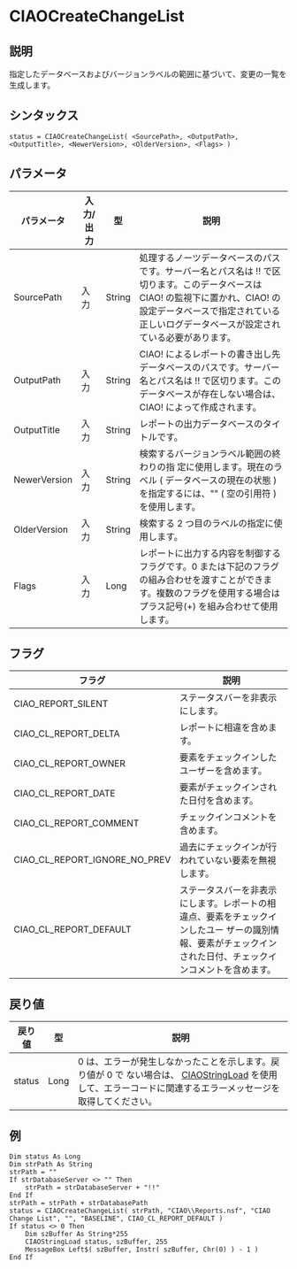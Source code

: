 # CIAOCreateChangeList

## 説明
指定したデータベースおよびバージョンラベルの範囲に基づいて、変更の一覧を生成します。

## シンタックス
```
status = CIAOCreateChangeList( <SourcePath>, <OutputPath>, <OutputTitle>, <NewerVersion>, <OlderVersion>, <Flags> )
```

## パラメータ
| パラメータ | 入力/出力 | 型 | 説明 |
| --- | --- | --- | --- |
| SourcePath | 入力 | String | 処理するノーツデータベースのパスです。サーバー名とパス名は !! で区切ります。このデータベースは CIAO! の監視下に置かれ、CIAO! の 設定データベースで指定されている正しいログデータベースが設定されている必要があります。 |
| OutputPath | 入力 | String | CIAO! によるレポートの書き出し先データベースのパスです。サーバー名とパス名は !! で区切ります。このデータベースが存在しない場合は、CIAO! によって作成されます。 |
| OutputTitle | 入力 | String | レポートの出力データベースのタイトルです。 |
| NewerVersion | 入力 | String | 検索するバージョンラベル範囲の終わりの指 定に使用します。現在のラベル ( データベースの現在の状態 ) を指定するには、"" ( 空の引用符 ) を使用します。 |
| OlderVersion | 入力 | String | 検索する 2 つ目のラベルの指定に使用します。 |
| Flags | 入力 | Long | レポートに出力する内容を制御するフラグです。0 または下記のフラグの組み合わせを渡すことができます。複数のフラグを使用する場合はプラス記号(+) を組み合わせて使用します。 |

## フラグ
| フラグ | 説明 |
| --- | --- |
| CIAO_REPORT_SILENT | ステータスバーを非表示にします。 |
| CIAO_CL_REPORT_DELTA | レポートに相違を含めます。 |
| CIAO_CL_REPORT_OWNER | 要素をチェックインしたユーザーを含めます。 |
| CIAO_CL_REPORT_DATE | 要素がチェックインされた日付を含めます。 |
| CIAO_CL_REPORT_COMMENT | チェックインコメントを含めます。 |
| CIAO_CL_REPORT_IGNORE_NO_PREV | 過去にチェックインが行われていない要素を無視します。 |
| CIAO_CL_REPORT_DEFAULT | ステータスバーを非表示にします。レポートの相違点、要素をチェックインしたユー ザーの識別情報、要素がチェックインされた日付、チェックインコメントを含めます。 |
 
## 戻り値
| 戻り値 | 型 | 説明 |
| --- | --- | --- |
| status | Long | 0 は、エラーが発生しなかったことを示します。戻り値が 0 で ない場合は、 [CIAOStringLoad](scriptstringload.md) を使用して、エラーコードに関連するエラーメッセージを取得してください。 |

## 例
```vbscript
Dim status As Long
Dim strPath As String
strPath = ""
If strDatabaseServer <> "" Then
    strPath = strDatabaseServer + "!!"
End If
strPath = strPath + strDatabasePath
status = CIAOCreateChangeList( strPath, "CIAO\\Reports.nsf", "CIAO Change List", "", "BASELINE", CIAO_CL_REPORT_DEFAULT )
If status <> 0 Then
    Dim szBuffer As String*255
    CIAOStringLoad status, szBuffer, 255
    MessageBox Left$( szBuffer, Instr( szBuffer, Chr(0) ) - 1 )
End If
```